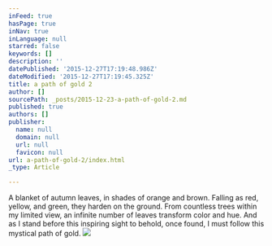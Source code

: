 ```yaml
---
inFeed: true
hasPage: true
inNav: true
inLanguage: null
starred: false
keywords: []
description: ''
datePublished: '2015-12-27T17:19:48.986Z'
dateModified: '2015-12-27T17:19:45.325Z'
title: a path of gold 2
author: []
sourcePath: _posts/2015-12-23-a-path-of-gold-2.md
published: true
authors: []
publisher:
  name: null
  domain: null
  url: null
  favicon: null
url: a-path-of-gold-2/index.html
_type: Article

---
```

A blanket of autumn leaves,
in shades of orange and brown.
Falling as red, yellow, and green,
they harden on the ground. 
From countless trees
within my limited view,
an infinite number of leaves
transform color and hue.
And as I stand before
this inspiring sight to behold,
once found, I must follow 
this mystical path of gold.
![](https://s3-us-west-2.amazonaws.com/the-grid-img/p/a6047eb9a81ee7eab23cdf76a2a6d57d799ec054.jpg)